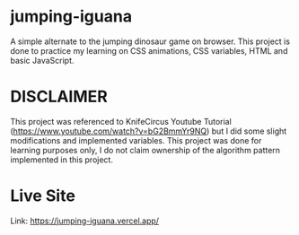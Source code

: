 # jumping-iguana
A simple alternate to the jumping dinosaur game on browser. This project is done to practice my learning on CSS animations, CSS variables, HTML and basic JavaScript.

# DISCLAIMER
This project was referenced to KnifeCircus Youtube Tutorial (https://www.youtube.com/watch?v=bG2BmmYr9NQ) but I did some slight modifications and implemented variables. This project was done for learning purposes only, I do not claim ownership of the algorithm pattern implemented in this project.

# Live Site
Link: https://jumping-iguana.vercel.app/
